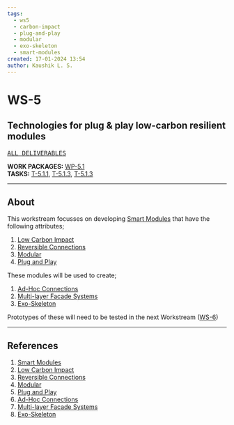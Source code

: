 ```yaml
---
tags:
  - ws5
  - carbon-impact
  - plug-and-play
  - modular
  - exo-skeleton
  - smart-modules
created: 17-01-2024 13:54
author: Kaushik L. S.
---
```

# WS-5

## Technologies for plug & play low-carbon resilient modules

<kbd> [ALL DELIVERABLES](../index.md) </kbd>

**WORK PACKAGES:** [WP-5.1](../WorkPackages/WP-5.1.md) <br>
**TASKS:** [T-5.1.1](../Tasks/T-5.1.1.md), [T-5.1.3](../Tasks/T-5.1.3.md), [T-5.1.3](../Tasks/T-5.1.3.md)

---
## About

This workstream focusses on developing [Smart Modules](../../Notes/Smart%20Modules.md) that have the following attributes;
1. [Low Carbon Impact](../../Notes/Low%20Carbon%20Impact.md)
2. [Reversible Connections](../../Notes/Reversible%20Connections.md)
3. [Modular](../../Notes/Modular.md)
4. [Plug and Play](../../Notes/Plug%20and%20Play.md)

These modules will be used to create;
1. [Ad-Hoc Connections](../../Notes/Ad-Hoc%20Connections.md)
2. [Multi-layer Facade Systems](../../Notes/Multi-layer%20Facade%20Systems.md)
3. [Exo-Skeleton](../../Notes/Exo-Skeleton.md)

Prototypes of these will need to be tested in the next Workstream ([WS-6](WS-6.md))

---
## References
1. [Smart Modules](../../Notes/Smart%20Modules.md)
2. [Low Carbon Impact](../../Notes/Low%20Carbon%20Impact.md)
3. [Reversible Connections](../../Notes/Reversible%20Connections.md)
4. [Modular](../../Notes/Modular.md)
5. [Plug and Play](../../Notes/Plug%20and%20Play.md)
6. [Ad-Hoc Connections](../../Notes/Ad-Hoc%20Connections.md)
7. [Multi-layer Facade Systems](../../Notes/Multi-layer%20Facade%20Systems.md)
8. [Exo-Skeleton](../../Notes/Exo-Skeleton.md)
